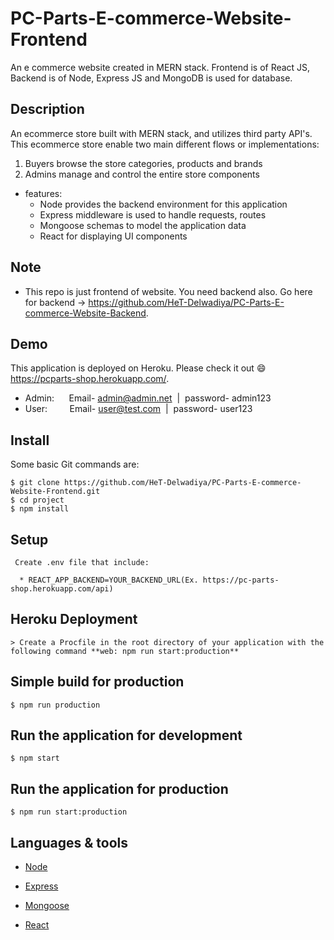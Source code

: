 # PC-Parts-E-commerce-Website-Frontend
 An e commerce website created in MERN stack. Frontend is of React JS, Backend is of Node, Express JS and MongoDB is used for database.

## Description

An ecommerce store built with MERN stack, and utilizes third party API's. This ecommerce store enable two main different flows or implementations:

1. Buyers browse the store categories, products and brands
2. Admins manage and control the entire store components 


* features:
  * Node provides the backend environment for this application
  * Express middleware is used to handle requests, routes
  * Mongoose schemas to model the application data
  * React for displaying UI components

## Note 

  * This repo is just frontend of website. You need backend also. Go here for backend -> https://github.com/HeT-Delwadiya/PC-Parts-E-commerce-Website-Backend.

## Demo

This application is deployed on Heroku. Please check it out :smile: https://pcparts-shop.herokuapp.com/.

* Admin:      Email- admin@admin.net  |  password- admin123
* User:         Email- user@test.com  |  password- user123

## Install

Some basic Git commands are:

```
$ git clone https://github.com/HeT-Delwadiya/PC-Parts-E-commerce-Website-Frontend.git
$ cd project
$ npm install
```

## Setup

```
 Create .env file that include:

  * REACT_APP_BACKEND=YOUR_BACKEND_URL(Ex. https://pc-parts-shop.herokuapp.com/api)
```

## Heroku Deployment

```
> Create a Procfile in the root directory of your application with the following command **web: npm run start:production**
```


## Simple build for production

```
$ npm run production
```

## Run the application for development

```
$ npm start
```

## Run the application for production

```
$ npm run start:production
```

## Languages & tools

- [Node](https://nodejs.org/en/)

- [Express](https://expressjs.com/)

- [Mongoose](https://mongoosejs.com/)

- [React](https://reactjs.org/)

